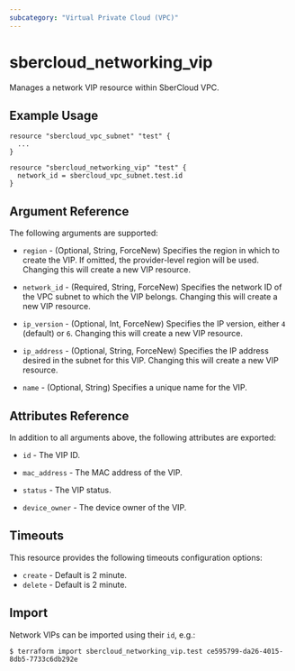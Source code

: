 ```yaml
---
subcategory: "Virtual Private Cloud (VPC)"
---
```


# sbercloud_networking_vip

Manages a network VIP resource within SberCloud VPC.

## Example Usage

```hcl
resource "sbercloud_vpc_subnet" "test" {
  ...
}

resource "sbercloud_networking_vip" "test" {
  network_id = sbercloud_vpc_subnet.test.id
}
```

## Argument Reference

The following arguments are supported:

* `region` - (Optional, String, ForceNew) Specifies the region in which to create the VIP.
  If omitted, the provider-level region will be used. Changing this will create a new VIP resource.

* `network_id` - (Required, String, ForceNew) Specifies the network ID of the VPC subnet to which the VIP belongs.
  Changing this will create a new VIP resource.

* `ip_version` - (Optional, Int, ForceNew) Specifies the IP version, either `4` (default) or `6`.
  Changing this will create a new VIP resource.

* `ip_address` - (Optional, String, ForceNew) Specifies the IP address desired in the subnet for this VIP.
  Changing this will create a new VIP resource.

* `name` - (Optional, String) Specifies a unique name for the VIP.

## Attributes Reference

In addition to all arguments above, the following attributes are exported:

* `id` - The VIP ID.

* `mac_address` - The MAC address of the VIP.

* `status` - The VIP status.

* `device_owner` - The device owner of the VIP.

## Timeouts

This resource provides the following timeouts configuration options:

* `create` - Default is 2 minute.
* `delete` - Default is 2 minute.

## Import

Network VIPs can be imported using their `id`, e.g.:

```
$ terraform import sbercloud_networking_vip.test ce595799-da26-4015-8db5-7733c6db292e
```